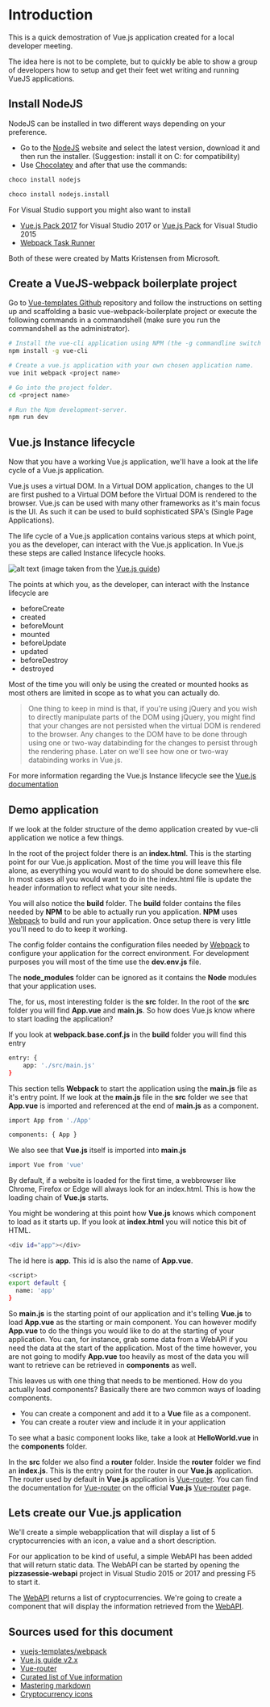 # Introduction

This is a quick demostration of Vue.js application created for a local developer meeting.

The idea here is not to be complete, but to quickly be able to show a group of developers how to setup and get their feet wet writing and running VueJS applications.

## Install NodeJS

NodeJS can be installed in two different ways depending on your preference.

- Go to the [NodeJS](https://nodejs.org/en/) website and select the latest version, download it and then run the installer. (Suggestion: install it on C: for compatibility)
- Use [Chocolatey](https://chocolatey.org/install) and after that use the commands:

```bash
choco install nodejs

choco install nodejs.install
```

For Visual Studio support you might also want to install

- [Vue.js Pack 2017](https://marketplace.visualstudio.com/items?itemName=MadsKristensen.VuejsPack-18329) for Visual Studio 2017 or [Vue.js Pack](https://marketplace.visualstudio.com/items?itemName=MadsKristensen.VuejsPack) for Visual Studio 2015
- [Webpack Task Runner](https://marketplace.visualstudio.com/items?itemName=MadsKristensen.WebPackTaskRunner)

Both of these were created by Matts Kristensen from Microsoft.

## Create a VueJS-webpack boilerplate project

Go to [Vue-templates Github](https://github.com/vuejs-templates/webpack) repository and follow the instructions on setting up and scaffolding a basic vue-webpack-boilerplate project or execute the following commands in a commandshell (make sure you run the commandshell as the administrator).

```bash
# Install the vue-cli application using NPM (the -g commandline switch means install globally).
npm install -g vue-cli

# Create a vue.js application with your own chosen application name.
vue init webpack <project name>

# Go into the project folder.
cd <project name>

# Run the Npm development-server.
npm run dev
```

## Vue.js Instance lifecycle

Now that you have a working Vue.js application, we'll have a look at the life cycle of a Vue.js application.

Vue.js uses a virtual DOM. In a Virtual DOM application, changes to the UI are first pushed to a Virtual DOM before the Virtual DOM is rendered to the browser. Vue.js can be used with many other frameworks as it's main focus is the UI. As such it can be used to build sophisticated SPA's (Single Page Applications).

The life cycle of a Vue.js application contains various steps at which point, you as the developer, can interact with the Vue.js application. In Vue.js these steps are called Instance lifecycle hooks.

![alt text](https://vuejs.org/images/lifecycle.png "Vue.js Instance lifecycle")
(image taken from the [Vue.js guide](https://vuejs.org/v2/guide/instance.html))

The points at which you, as the developer, can interact with the Instance lifecycle are

- beforeCreate
- created
- beforeMount
- mounted
- beforeUpdate
- updated
- beforeDestroy
- destroyed

Most of the time you will only be using the created or mounted hooks as most others are limited in scope as to what you can actually do.

> One thing to keep in mind is that, if you're using jQuery and you wish to directly manipulate parts of the DOM using jQuery, you might find that your changes are not persisted when the virtual DOM is rendered to the browser. Any changes to the DOM have to be done through using one or two-way databinding for the changes to persist through the rendering phase. Later on we'll see how one or two-way databinding works in Vue.js.

For more information regarding the Vue.js Instance lifecycle see the [Vue.js documentation](https://vuejs.org/v2/guide/instance.html)

## Demo application

If we look at the folder structure of the demo application created by vue-cli application we notice a few things.

In the root of the project folder there is an **index.html**. This is the starting point for our Vue.js application. Most of the time you will leave this file alone, as everything you would want to do should be done somewhere else. In most cases all you would want to do in the index.html file is update the header information to reflect what your site needs.

You will also notice the **build** folder. The **build** folder contains the files needed by **NPM** to be able to actually run you application. **NPM** uses [Webpack](https://webpack.js.org/) to build and run your application. Once setup there is very little you'll need to do to keep it working.

The config folder contains the configuration files needed by [Webpack](https://webpack.js.org/) to configure your application for the correct environment. For development purposes you will most of the time use the **dev.env.js** file.

The **node_modules** folder can be ignored as it contains the **Node** modules that your application uses.

The, for us, most interesting folder is the **src** folder. In the root of the **src** folder you will find **App.vue** and **main.js**. So how does Vue.js know where to start loading the application?

If you look at **webpack.base.conf.js** in the **build** folder you will find this entry

```bash
entry: {
    app: './src/main.js'
}
```

This section tells **Webpack** to start the application using the **main.js** file as it's entry point. If we look at the **main.js** file in the **src** folder we see that **App.vue** is imported and referenced at the end of **main.js** as a component.

```bash
import App from './App'

components: { App }
```

We also see that **Vue.js** itself is imported into **main.js**

```bash
import Vue from 'vue'
```

By default, if a website is loaded for the first time, a webbrowser like Chrome, Firefox or Edge will always look for an index.html. This is how the loading chain of **Vue.js** starts.

You might be wondering at this point how **Vue.js** knows which component to load as it starts up. If you look at **index.html** you will notice this bit of HTML.

```bash
<div id="app"></div>
```

The id here is **app**. This id is also the name of **App.vue**.

```bash
<script>
export default {
  name: 'app'
}
```

So **main.js** is the starting point of our application and it's telling **Vue.js** to load **App.vue** as the starting or main component. You can however modify **App.vue** to do the things you would like to do at the starting of your application. You can, for instance, grab some data from a WebAPI if you need the data at the start of the application. Most of the time however, you are not going to modify **App.vue** too heavily as most of the data you will want to retrieve can be retrieved in **components** as well.

This leaves us with one thing that needs to be mentioned. How do you actually load components? Basically there are two common ways of loading components.

- You can create a component and add it to a **Vue** file as a component.
- You can create a router view and include it in your application

To see what a basic component looks like, take a look at **HelloWorld.vue** in the **components** folder.

In the **src** folder we also find a **router** folder. Inside the **router** folder we find an **index.js**. This is the entry point for the router in our **Vue.js** application. The router used by default in **Vue.js** application is [Vue-router](https://github.com/vuejs/vue-router). You can find the documentation for [Vue-router](https://github.com/vuejs/vue-router) on the official **Vue.js** [Vue-router](https://router.vuejs.org/en/) page.

## Lets create our Vue.js application

We'll create a simple webapplication that will display a list of 5 cryptocurrencies with an icon, a value and a short description.

For our application to be kind of useful, a simple WebAPI has been added that will return static data. The WebAPI can be started by opening the **pizzasessie-webapi** project in Visual Studio 2015 or 2017 and pressing F5 to start it.

The [WebAPI](https://github.com/mhartsuiker/pizzasessie-webapi) returns a list of cryptocurrencies. We're going to create a component that will display the information retrieved from the [WebAPI](https://github.com/mhartsuiker/pizzasessie-webapi).

## Sources used for this document

- [vuejs-templates/webpack](https://github.com/vuejs-templates/webpack)
- [Vue.js guide v2.x](https://vuejs.org/v2/guide/)
- [Vue-router](https://router.vuejs.org/en/)
- [Curated list of Vue information](https://github.com/vuejs/awesome-vue)
- [Mastering markdown](https://guides.github.com/features/mastering-markdown/)
- [Cryptocurrency icons](https://github.com/cjdowner/cryptocurrency-icons)
